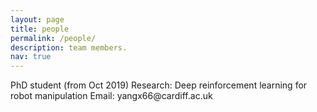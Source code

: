 ```yaml
---
layout: page
title: people
permalink: /people/
description: team members.
nav: true
---
```


<div class="container">
  <div class="row">
    <div class="col-sm">
        <img class="img-fluid rounded z-depth-1" src="{{ '/assets/img/ps1.png' | relative_url }}" alt="" title="example image"/>
    </div>
    <div class="col-sm">
PhD student (from Oct 2019)
Research: Deep reinforcement learning for robot manipulation
Email: yangx66@cardiff.ac.uk
    </div>
  </div>
</div>
